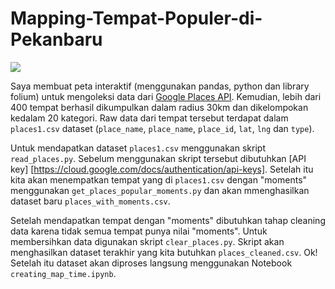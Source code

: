 # Mapping-Tempat-Populer-di-Pekanbaru
[![](https://colab.research.google.com/assets/colab-badge.svg)](https://colab.research.google.com/drive/1kT34FJMQgJ3fC6rA7ve9oemYvAvYuKKi)

Saya membuat peta interaktif (menggunakan pandas, python dan library folium) untuk mengoleksi data dari [Google Places API](https://developers.google.com/places/web-service/intro). Kemudian, lebih dari 400 tempat berhasil dikumpulkan dalam radius 30km dan dikelompokan kedalam 20 kategori. Raw data dari tempat tersebut terdapat dalam `places1.csv` dataset (`place_name`, `place_name`, `place_id`, `lat`, `lng` dan `type`).

Untuk mendapatkan dataset `places1.csv` menggunakan skript `read_places.py`. Sebelum menggunakan skript tersebut dibutuhkan [API key] [https://cloud.google.com/docs/authentication/api-keys]. Setelah itu kita akan menempatkan tempat yang di `places1.csv` dengan "moments" menggunakan `get_places_popular_moments.py` dan akan mmenghasilkan dataset baru `places_with_moments.csv`.

Setelah mendapatkan tempat dengan "moments" dibutuhkan tahap cleaning data karena tidak semua tempat punya nilai "moments". Untuk membersihkan data digunakan skript `clear_places.py`. Skript akan menghasilkan dataset terakhir yang kita butuhkan `places_cleaned.csv`. Ok! Setelah itu dataset akan diproses langsung menggunakan Notebook `creating_map_time.ipynb`.
